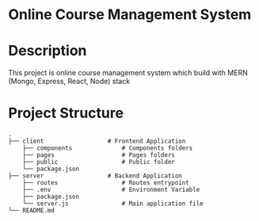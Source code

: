 Online Course Management System
=====

# Description
This project is online course management system which build with MERN (Mongo, Express, React, Node) stack
# Project Structure
    .
    ├── client                  # Frontend Application
        ├── components              # Components folders
        ├── pages                   # Pages folders
        ├── public                  # Public folder
        └── package.json        
    ├── server                  # Backend Application
        ├── routes                  # Routes entrypoint
        ├── .env                    # Environment Variable  
        ├── package.json         
        └── server.js               # Main application file
    └── README.md              